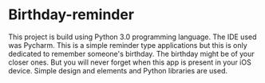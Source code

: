 # Birthday-reminder

This project is build using Python 3.0 programming language. The IDE used was Pycharm. This is a simple reminder type applications but this is only dedicated to remember someone's birthday. The birthday might be of your closer ones. But you will never forget when this app is present in your iOS device. Simple design and elements and Python libraries are used. 
